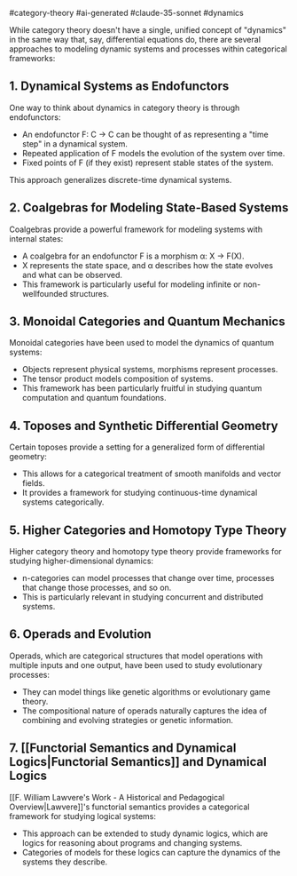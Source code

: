 #category-theory #ai-generated #claude-35-sonnet #dynamics

While category theory doesn't have a single, unified concept of "dynamics" in the same way that, say, differential equations do, there are several approaches to modeling dynamic systems and processes within categorical frameworks:

## 1. Dynamical Systems as Endofunctors

One way to think about dynamics in category theory is through endofunctors:

- An endofunctor F: C → C can be thought of as representing a "time step" in a dynamical system.
- Repeated application of F models the evolution of the system over time.
- Fixed points of F (if they exist) represent stable states of the system.

This approach generalizes discrete-time dynamical systems.

## 2. Coalgebras for Modeling State-Based Systems

Coalgebras provide a powerful framework for modeling systems with internal states:

- A coalgebra for an endofunctor F is a morphism α: X → F(X).
- X represents the state space, and α describes how the state evolves and what can be observed.
- This framework is particularly useful for modeling infinite or non-wellfounded structures.
 
## 3. Monoidal Categories and Quantum Mechanics

Monoidal categories have been used to model the dynamics of quantum systems:

- Objects represent physical systems, morphisms represent processes.
- The tensor product models composition of systems.
- This framework has been particularly fruitful in studying quantum computation and quantum foundations.

## 4. Toposes and Synthetic Differential Geometry

Certain toposes provide a setting for a generalized form of differential geometry:

- This allows for a categorical treatment of smooth manifolds and vector fields.
- It provides a framework for studying continuous-time dynamical systems categorically.

## 5. Higher Categories and Homotopy Type Theory

Higher category theory and homotopy type theory provide frameworks for studying higher-dimensional dynamics:

- n-categories can model processes that change over time, processes that change those processes, and so on.
- This is particularly relevant in studying concurrent and distributed systems.

## 6. Operads and Evolution

Operads, which are categorical structures that model operations with multiple inputs and one output, have been used to study evolutionary processes:

- They can model things like genetic algorithms or evolutionary game theory.
- The compositional nature of operads naturally captures the idea of combining and evolving strategies or genetic information.

## 7. [[Functorial Semantics and Dynamical Logics|Functorial Semantics]] and Dynamical Logics

[[F. William Lawvere's Work - A Historical and Pedagogical Overview|Lawvere]]'s functorial semantics provides a categorical framework for studying logical systems:

- This approach can be extended to study dynamic logics, which are logics for reasoning about programs and changing systems.
- Categories of models for these logics can capture the dynamics of the systems they describe.